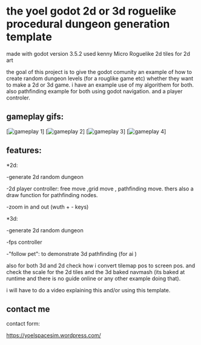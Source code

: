 # the yoel godot 2d or 3d roguelike procedural dungeon generation template

made with godot version 3.5.2
used kenny Micro Roguelike 2d tiles for 2d art

the goal of this project is to give the godot comunity an example of how to create
random dungeon levels (for a rouglike game etc) whether they want to make a 2d or 3d game.
i have an example use of my algorithem for both.
also pathfinding example for both using godot navigation.
and a player controler.




## gameplay gifs:
[![gameplay 1](https://github.com/yoel123/yoel-godot-2d-or-3d-roguelike-procedural-dungeon-generation-template/screenshots/1.gif)]
[![gameplay 2](https://github.com/yoel123/yoel-godot-2d-or-3d-roguelike-procedural-dungeon-generation-template/screenshots/2.gif)]
[![gameplay 3](https://github.com/yoel123/yoel-godot-2d-or-3d-roguelike-procedural-dungeon-generation-template/screenshots/3.gif)]
[![gameplay 4](https://github.com/yoel123/yoel-godot-2d-or-3d-roguelike-procedural-dungeon-generation-template/screenshots/4.gif)]

## features: 
*2d:

-generate 2d random dungeon 

-2d player controller: free move ,grid move , pathfinding move.
thers also a draw function for pathfinding nodes.

-zoom in and out (wuth + - keys)

*3d:

-generate 2d random dungeon 

-fps controller

-"follow pet": to demonstrate 3d pathfinding (for ai )

also for both 3d and 2d check how i convert tilemap pos to screen pos.
and check the scale for the 2d tiles and the 3d baked navmash (its baked at runtime and there is no guide online or any other example doing that).

i will have to do a video explaining this and/or using this template.

## contact me

contact form:

https://yoelspacesim.wordpress.com/

